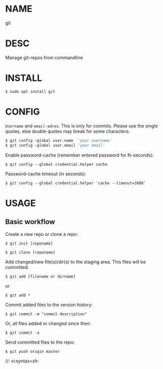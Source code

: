 # NAME
git


# DESC
Manage git-repos from commandline


# INSTALL

`$ sudo apt install git`


# CONFIG

`Username` and `email-adres`. This is only for commits. Please use the single quotes, else double quotes may break for some characters:

```sh
$ git config –global user.name  'your username'
$ git config –global user.email 'your email'
```

Enable password-cache (remember entered password for N-seconds):

`$ git config --global credential.helper cache`

Password-cache timeout (in seconds):

`$ git config --global credential.helper 'cache --timeout=3600'`



# USAGE

## Basic workflow

Create a new repo or clone a repo:

`$ git init [reponame]`

`$ git clone [reponame]`


Add changed/new file(s)/dir(s) to the staging area. This files will be committed:

`$ git add [filename or dirname]`

or

`$ git add *`


Commit added files to the version history:

`$ git commit -m "commit description"`

Or, all files added or changed since then:

`$ git commit -a`


Send committed files to the repo:

`$ git push origin master`

//: vi:syntax=sh:
